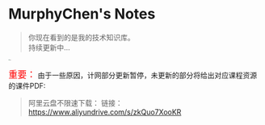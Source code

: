 <h1>MurphyChen's Notes</h1>


> 你现在看到的是我的技术知识库。</br>
> 持续更新中...

<a href="#/"><img src="https://cdn.jsdelivr.net/gh/hacker-c/Picture-Bed@main/avatar.jpg" alt="logo" style="zoom: 12%;"/></a> 

<font color=red size=4>重要：</font>
由于一些原因，计网部分更新暂停，未更新的部分将给出对应课程资源的课件PDF:
> 阿里云盘不限速下载： 链接：https://www.aliyundrive.com/s/zkQuo7XooKR